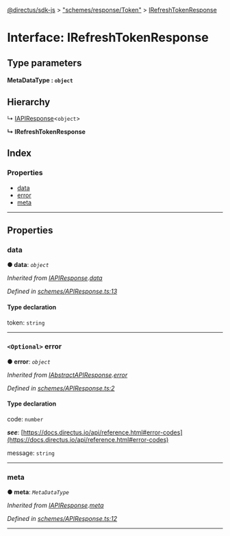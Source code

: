 [@directus/sdk-js](../README.md) > ["schemes/response/Token"](../modules/_schemes_response_token_.md) > [IRefreshTokenResponse](../interfaces/_schemes_response_token_.irefreshtokenresponse.md)

# Interface: IRefreshTokenResponse

## Type parameters
#### MetaDataType :  `object`
## Hierarchy

↳  [IAPIResponse](_schemes_apiresponse_.iapiresponse.md)<`object`>

**↳ IRefreshTokenResponse**

## Index

### Properties

* [data](_schemes_response_token_.irefreshtokenresponse.md#data)
* [error](_schemes_response_token_.irefreshtokenresponse.md#error)
* [meta](_schemes_response_token_.irefreshtokenresponse.md#meta)

---

## Properties

<a id="data"></a>

###  data

**● data**: *`object`*

*Inherited from [IAPIResponse](_schemes_apiresponse_.iapiresponse.md).[data](_schemes_apiresponse_.iapiresponse.md#data)*

*Defined in [schemes/APIResponse.ts:13](https://github.com/janbiasi/sdk-js/blob/a08c70e/src/schemes/APIResponse.ts#L13)*

#### Type declaration

 token: `string`

___
<a id="error"></a>

### `<Optional>` error

**● error**: *`object`*

*Inherited from [IAbstractAPIResponse](_schemes_apiresponse_.iabstractapiresponse.md).[error](_schemes_apiresponse_.iabstractapiresponse.md#error)*

*Defined in [schemes/APIResponse.ts:2](https://github.com/janbiasi/sdk-js/blob/a08c70e/src/schemes/APIResponse.ts#L2)*

#### Type declaration

 code: `number`

*__see__*: [https://docs.directus.io/api/reference.html#error-codes](https://docs.directus.io/api/reference.html#error-codes)

 message: `string`

___
<a id="meta"></a>

###  meta

**● meta**: *`MetaDataType`*

*Inherited from [IAPIResponse](_schemes_apiresponse_.iapiresponse.md).[meta](_schemes_apiresponse_.iapiresponse.md#meta)*

*Defined in [schemes/APIResponse.ts:12](https://github.com/janbiasi/sdk-js/blob/a08c70e/src/schemes/APIResponse.ts#L12)*

___

